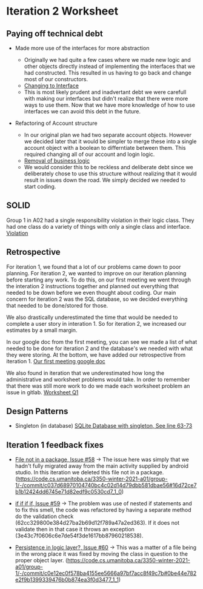 **Iteration 2 Worksheet**
=======================

Paying off technical debt
---

- Made more use of the interfaces for more abstraction 
    - Originally we had quite a few cases where we made new logic and other objects directly
    instead of implementing the interfaces that we had constructed.  This resulted in us
    having to go back and change most of our constructors.  
    - [Changing to Interface](https://code.cs.umanitoba.ca/3350-winter-2021-a01/group-1/-/commit/298874c6dae51804ec394839f66a696beec7a5c0#7aca39a4707adc1abe84d4106a167d45ce93932e_15_15)
    - This is most likely prudent and inadvertant debt we were carefull with 
    making our interfaces but didn't realize that there were more ways to use them.
    Now that we have more knowledge of how to use interfaces we can avoid this debt
    in the future.

- Refactoring of Account structure
    - In our original plan we had two separate account objects.  However we decided
    later that it would be simpler to merge these into a single account object with
    a boolean to differntiate between them.  This required changing all of our account
    and login logic.
    - [Removal of business logic](https://code.cs.umanitoba.ca/3350-winter-2021-a01/group-1/-/commit/266ff59b1e2c1fd5beb9ce6055c460e410c323c1#758fe9c2d14c55ed848c38fd69866b917101f644_1_0)
    - We would consider this to be reckless and deliberate debt since we deliberately 
    chose to use this structure without realizing that it would result in issues
    down the road.  We simply decided we needed to start coding.


SOLID
---

Group 1 in A02 had a single responsibility violation in their logic class.  They had one class
do a variety of things with only a single class and interface.
[Violation](https://code.cs.umanitoba.ca/3350-winter-2021-a02/group-1/-/issues/20)


Retrospective
---

For iteration 1, we found that a lot of our problems came down to poor planning.
For iteration 2, we wanted to improve on our iteration planning before 
starting any work. To do this, on our first meeting we went through 
the interation 2 instructions together and planned out everything 
that needed to be down before we even thought about coding. Our main 
concern for iteration 2 was the SQL database, so we decided everything that 
needed to be done/stored for those. 

We also drastically underestimated the time that would be needed to complete 
a user story in interation 1. So for iteration 2, we increased our estimates by a small margin.

In our google doc from the first meeting, you can see we made a list of what needed
to be done for iteration 2 and the database's we needed with what they were storing.
At the bottom, we have added our retrospective from iteration 1.
[Our first meeting google doc](https://docs.google.com/document/d/1AWZ8QUF5iEPo5TL6wtMyI6k8gQBph6ZgMPQ8L79PjwA/edit?usp=sharing)

We also found in iteration that we underestimated how long the administrative 
and worksheet problems would take.  In order to remember that there was still
more work to do we made each worksheet problem an issue in gitlab.
[Worksheet Q1](https://code.cs.umanitoba.ca/3350-winter-2021-a01/group-1/-/issues/72)



Design Patterns
---

- Singleton (in database) [SQLite Database with singleton, See line 63-73](https://code.cs.umanitoba.ca/3350-winter-2021-a01/group-1/-/blob/dev/app/src/main/java/com/group1/servicesapp/data/RealDatabase.java#L63)

Iteration 1 feedback fixes
---

- [File not in a package, Issue #58](https://code.cs.umanitoba.ca/3350-winter-2021-a01/group-1/-/issues/58)  &rarr; The issue here was simply that we hadn't fully migrated away from the main activity supplied by android studio.  In this iteration we deleted this file not in a package. (https://code.cs.umanitoba.ca/3350-winter-2021-a01/group-1/-/commit/c037d68970104740bc4c02d14d79dbb581dbae56#16d72ce7b1b12424dd6745e71d82edf9c0530cd7_1_0)


- [if if if if, Issue #59](https://code.cs.umanitoba.ca/3350-winter-2021-a01/group-1/-/issues/59) &rarr; The problem was use of nested if statements and to fix this smell, the code was refactored by having a separate method do the validation check (62cc329800e384d27ba2b69d12f789a47a2ed363). If it does not validate then in that case it throws an exception (3e43c7f0606c6e7de54f3de1617bb87960218538).


- [Persistence in logic layer?, Issue #60](https://code.cs.umanitoba.ca/3350-winter-2021-a01/group-1/-/issues/60) &rarr;  This was a matter of a file being in the wrong place it was fixed by moving the class in question to the proper object layer. (https://code.cs.umanitoba.ca/3350-winter-2021-a01/group-1/-/commit/c0e12ec0f578ba4155ee5666a97bf7acc8f49c7b#0be44e782e2f9b1399339476b0b874ea3f0d3477_1_1)

